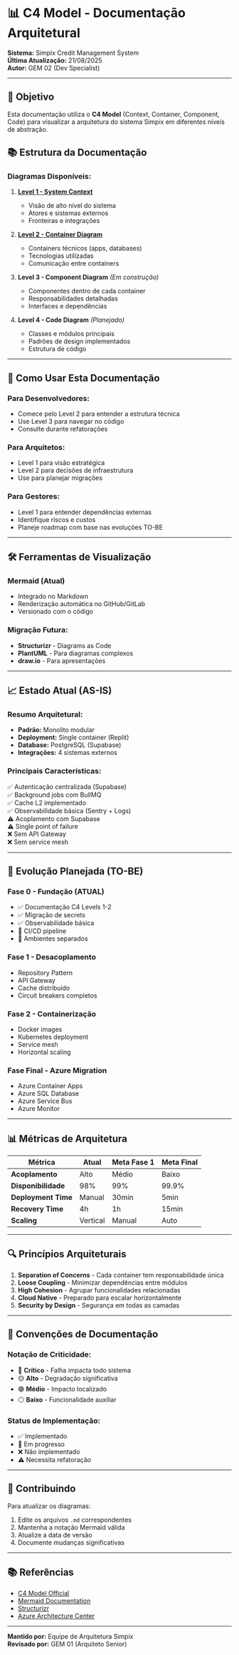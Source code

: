 # 📊 C4 Model - Documentação Arquitetural

**Sistema:** Simpix Credit Management System  
**Última Atualização:** 21/08/2025  
**Autor:** GEM 02 (Dev Specialist)

---

## 🎯 Objetivo

Esta documentação utiliza o **C4 Model** (Context, Container, Component, Code) para visualizar a arquitetura do sistema Simpix em diferentes níveis de abstração.

## 📚 Estrutura da Documentação

### **Diagramas Disponíveis:**

1. **[Level 1 - System Context](./c4-level1-context.md)**
   - Visão de alto nível do sistema
   - Atores e sistemas externos
   - Fronteiras e integrações

2. **[Level 2 - Container Diagram](./c4-level2-container.md)**
   - Containers técnicos (apps, databases)
   - Tecnologias utilizadas
   - Comunicação entre containers

3. **Level 3 - Component Diagram** *(Em construção)*
   - Componentes dentro de cada container
   - Responsabilidades detalhadas
   - Interfaces e dependências

4. **Level 4 - Code Diagram** *(Planejado)*
   - Classes e módulos principais
   - Padrões de design implementados
   - Estrutura de código

---

## 🔧 Como Usar Esta Documentação

### **Para Desenvolvedores:**
- Comece pelo Level 2 para entender a estrutura técnica
- Use Level 3 para navegar no código
- Consulte durante refatorações

### **Para Arquitetos:**
- Level 1 para visão estratégica
- Level 2 para decisões de infraestrutura
- Use para planejar migrações

### **Para Gestores:**
- Level 1 para entender dependências externas
- Identifique riscos e custos
- Planeje roadmap com base nas evoluções TO-BE

---

## 🛠️ Ferramentas de Visualização

### **Mermaid (Atual)**
- Integrado no Markdown
- Renderização automática no GitHub/GitLab
- Versionado com o código

### **Migração Futura:**
- **Structurizr** - Diagrams as Code
- **PlantUML** - Para diagramas complexos
- **draw.io** - Para apresentações

---

## 📈 Estado Atual (AS-IS)

### **Resumo Arquitetural:**
- **Padrão:** Monolito modular
- **Deployment:** Single container (Replit)
- **Database:** PostgreSQL (Supabase)
- **Integrações:** 4 sistemas externos

### **Principais Características:**
✅ Autenticação centralizada (Supabase)  
✅ Background jobs com BullMQ  
✅ Cache L2 implementado  
✅ Observabilidade básica (Sentry + Logs)  
⚠️ Acoplamento com Supabase  
⚠️ Single point of failure  
❌ Sem API Gateway  
❌ Sem service mesh  

---

## 🚀 Evolução Planejada (TO-BE)

### **Fase 0 - Fundação (ATUAL)**
- ✅ Documentação C4 Levels 1-2
- ✅ Migração de secrets
- ✅ Observabilidade básica
- 🔄 CI/CD pipeline
- 🔄 Ambientes separados

### **Fase 1 - Desacoplamento**
- Repository Pattern
- API Gateway
- Cache distribuído
- Circuit breakers completos

### **Fase 2 - Containerização**
- Docker images
- Kubernetes deployment
- Service mesh
- Horizontal scaling

### **Fase Final - Azure Migration**
- Azure Container Apps
- Azure SQL Database
- Azure Service Bus
- Azure Monitor

---

## 📊 Métricas de Arquitetura

| Métrica | Atual | Meta Fase 1 | Meta Final |
|---------|--------|-------------|------------|
| **Acoplamento** | Alto | Médio | Baixo |
| **Disponibilidade** | 98% | 99% | 99.9% |
| **Deployment Time** | Manual | 30min | 5min |
| **Recovery Time** | 4h | 1h | 15min |
| **Scaling** | Vertical | Manual | Auto |

---

## 🔍 Princípios Arquiteturais

1. **Separation of Concerns** - Cada container tem responsabilidade única
2. **Loose Coupling** - Minimizar dependências entre módulos
3. **High Cohesion** - Agrupar funcionalidades relacionadas
4. **Cloud Native** - Preparado para escalar horizontalmente
5. **Security by Design** - Segurança em todas as camadas

---

## 📝 Convenções de Documentação

### **Notação de Criticidade:**
- 🔴 **Crítico** - Falha impacta todo sistema
- 🟡 **Alto** - Degradação significativa
- 🟢 **Médio** - Impacto localizado
- ⚪ **Baixo** - Funcionalidade auxiliar

### **Status de Implementação:**
- ✅ Implementado
- 🔄 Em progresso
- ❌ Não implementado
- ⚠️ Necessita refatoração

---

## 🤝 Contribuindo

Para atualizar os diagramas:
1. Edite os arquivos `.md` correspondentes
2. Mantenha a notação Mermaid válida
3. Atualize a data de versão
4. Documente mudanças significativas

---

## 📚 Referências

- [C4 Model Official](https://c4model.com/)
- [Mermaid Documentation](https://mermaid-js.github.io/)
- [Structurizr](https://structurizr.com/)
- [Azure Architecture Center](https://docs.microsoft.com/en-us/azure/architecture/)

---

**Mantido por:** Equipe de Arquitetura Simpix  
**Revisado por:** GEM 01 (Arquiteto Senior)